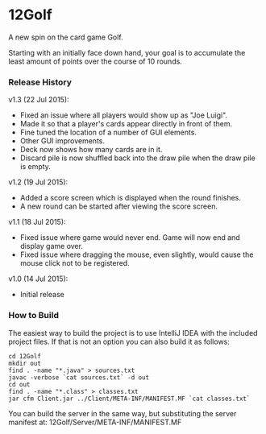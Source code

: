 # 12Golf
A new spin on the card game Golf.

Starting with an initially face down hand, your goal is to accumulate the least amount of points over the course of 10 rounds.


### Release History
v1.3 (22 Jul 2015):
- Fixed an issue where all players would show up as "Joe Luigi".
- Made it so that a player's cards appear directly in front of them.
- Fine tuned the location of a number of GUI elements.
- Other GUI improvements.
- Deck now shows how many cards are in it.
- Discard pile is now shuffled back into the draw pile when the draw pile is empty.

v1.2 (19 Jul 2015):
- Added a score screen which is displayed when the round finishes.
- A new round can be started after viewing the score screen.

v1.1 (18 Jul 2015):
- Fixed issue where game would never end. Game will now end and display game over.
- Fixed issue where dragging the mouse, even slightly, would cause the mouse click
  not to be registered.


v1.0 (14 Jul 2015):
- Initial release

### How to Build
The easiest way to build the project is to use IntelliJ IDEA with the included project
files. If that is not an option you can also build it as follows:

```
cd 12Golf
mkdir out
find . -name "*.java" > sources.txt
javac -verbose `cat sources.txt` -d out
cd out
find . -name "*.class" > classes.txt
jar cfm Client.jar ../Client/META-INF/MANIFEST.MF `cat classes.txt`
```

You can build the server in the same way, but substituting the server manifest at:
12Golf/Server/META-INF/MANIFEST.MF
